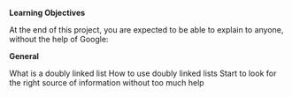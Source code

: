 **Learning Objectives**

At the end of this project, you are expected to be able to explain to anyone, without the help of Google:

**General**

What is a doubly linked list
How to use doubly linked lists
Start to look for the right source of information without too much help